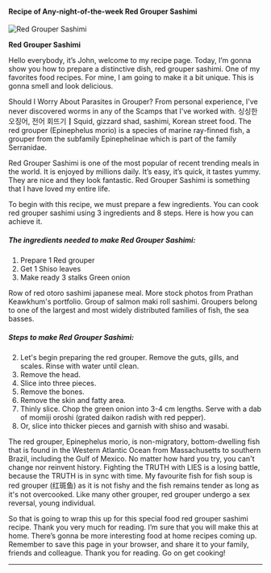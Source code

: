             

#### Recipe of Any-night-of-the-week Red Grouper Sashimi

![Red Grouper Sashimi](https://img-global.cpcdn.com/recipes/4788904600272896/751x532cq70/red-grouper-sashimi-recipe-main-photo.jpg)

**Red Grouper Sashimi**

Hello everybody, it’s John, welcome to my recipe page. Today, I’m gonna show you how to prepare a distinctive dish, red grouper sashimi. One of my favorites food recipes. For mine, I am going to make it a bit unique. This is gonna smell and look delicious.

Should I Worry About Parasites in Grouper? From personal experience, I've never discovered worms in any of the Scamps that I've worked with. 싱싱한 오징어, 전어 회뜨기┃Squid, gizzard shad, sashimi, Korean street food. The red grouper (Epinephelus morio) is a species of marine ray-finned fish, a grouper from the subfamily Epinephelinae which is part of the family Serranidae.

Red Grouper Sashimi is one of the most popular of recent trending meals in the world. It is enjoyed by millions daily. It’s easy, it’s quick, it tastes yummy. They are nice and they look fantastic. Red Grouper Sashimi is something that I have loved my entire life.

To begin with this recipe, we must prepare a few ingredients. You can cook red grouper sashimi using 3 ingredients and 8 steps. Here is how you can achieve it.

##### The ingredients needed to make Red Grouper Sashimi:

1.  Prepare 1 Red grouper
2.  Get 1 Shiso leaves
3.  Make ready 3 stalks Green onion

Row of red otoro sashimi japanese meal. More stock photos from Prathan Keawkhum's portfolio. Group of salmon maki roll sashimi. Groupers belong to one of the largest and most widely distributed families of fish, the sea basses.

##### Steps to make Red Grouper Sashimi:

2.  Let's begin preparing the red grouper. Remove the guts, gills, and scales. Rinse with water until clean.
3.  Remove the head.
4.  Slice into three pieces.
5.  Remove the bones.
6.  Remove the skin and fatty area.
7.  Thinly slice. Chop the green onion into 3-4 cm lengths. Serve with a dab of momiji oroshi (grated daikon radish with red pepper).
8.  Or, slice into thicker pieces and garnish with shiso and wasabi.

The red grouper, Epinephelus morio, is non-migratory, bottom-dwelling fish that is found in the Western Atlantic Ocean from Massachusetts to southern Brazil, including the Gulf of Mexico. No matter how hard you try, you can't change nor reinvent history. Fighting the TRUTH with LIES is a losing battle, because the TRUTH is in sync with time. My favourite fish for fish soup is red grouper (红斑鱼) as it is not fishy and the fish remains tender as long as it's not overcooked. Like many other grouper, red grouper undergo a sex reversal, young individual.

So that is going to wrap this up for this special food red grouper sashimi recipe. Thank you very much for reading. I’m sure that you will make this at home. There’s gonna be more interesting food at home recipes coming up. Remember to save this page in your browser, and share it to your family, friends and colleague. Thank you for reading. Go on get cooking!

* * *
